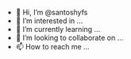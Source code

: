 - 👋 Hi, I’m @santoshyfs
- 👀 I’m interested in ...
- 🌱 I’m currently learning ...
- 💞️ I’m looking to collaborate on ...
- 📫 How to reach me ...

<!---
santoshyfs/santoshyfs is a ✨ special ✨ repository because its `README.md` (this file) appears on your GitHub profile.
You can click the Preview link to take a look at your changes.
--->
